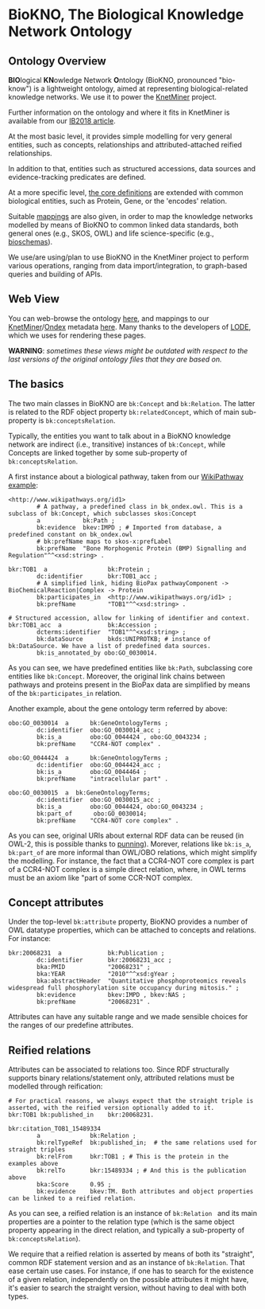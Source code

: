 # BioKNO, The Biological Knowledge Network Ontology 


## Ontology Overview

**BIO**logical **KN**owledge Network **O**ntology (BioKNO, pronounced "bio-know") is a lightweight ontology, aimed at 
representing biological-related knowledge networks. We use it to power the 
[KnetMiner](http://knetminer.rothamsted.ac.uk/) project.

Further information on the ontology and where it fits in KnetMiner is available from our 
[IB2018 article](https://www.degruyter.com/view/j/jib.ahead-of-print/jib-2018-0023/jib-2018-0023.xml).

At the most basic level, it provides simple modelling for very general entities, such as concepts, relationships and 
attributed-attached reified relationships. 

In addition to that, entities such as structured accessions, data sources and evidence-tracking predicates are defined. 

At a more specific level, [the core definitions](bioknet.owl) are extended with common biological entities, such as 
Protein, Gene, or the 'encodes' relation.

Suitable [mappings](bk_ondex.owl) are also given, in order to map the knowledge networks modelled by means of BioKNO to 
common linked data standards, both general ones (e.g., SKOS, OWL) and life science-specific (e.g., 
[bioschemas](http://bioschemas.org/)).

We use/are using/plan to use BioKNO in the KnetMiner project to perform various operations, ranging from data 
import/integration, to graph-based queries and building of APIs.

## Web View
You can web-browse the ontology 
[here](https://cdn.rawgit.com/Rothamsted/bioknet-onto/ed070a8e/utils/to_lode/lode_bioknet.html), and mappings to our 
[KnetMiner](http://knetminer.rothamsted.ac.uk/)/[Ondex](https://github.com/Rothamsted/ondex-knet-builder) metadata 
[here](https://cdn.rawgit.com/Rothamsted/bioknet-onto/ed070a8e/utils/to_lode/lode_bk_ondex.html). Many thanks to the 
developers of [LODE](http://www.essepuntato.it/lode), which we uses for rendering these pages.

**WARNING**: *sometimes these views might be outdated with respect to the last versions of the original ontology files 
that they are based on.*

## The basics

The two main classes in BioKNO are `bk:Concept` and `bk:Relation`. The latter is related to the RDF object property 
`bk:relatedConcept`, which of main sub-property is `bk:conceptsRelation`. 

Typically, the entities you want to talk about in a BioKNO knowledge network are indirect (i.e., transitive) instances 
of `bk:Concept`, while Concepts are linked together by some sub-property of `bk:conceptsRelation`. 

A first instance about a biological pathway, taken from our [WikiPathway example](examples/bmp_reg_human/bkout):

```Turtle
<http://www.wikipathways.org/id1>
        # A pathway, a predefined class in bk_ondex.owl. This is a subclass of bk:Concept, which subclasses skos:Concept
        a            bk:Path ; 
        bk:evidence  bkev:IMPD ; # Imported from database, a predefined constant on bk_ondex.owl
        # bk:prefName maps to skos-x:prefLabel
        bk:prefName  "Bone Morphogenic Protein (BMP) Signalling and Regulation"^^<xsd:string> .
        
bkr:TOB1  a                 bk:Protein ;
        dc:identifier       bkr:TOB1_acc ;
        # A simplified link, hiding BioPax pathwayComponent -> BioChemicalReaction|Complex -> Protein
        bk:participates_in  <http://www.wikipathways.org/id1> ;
        bk:prefName         "TOB1"^^<xsd:string> .
        
# Structured accession, allow for linking of identifier and context.         
bkr:TOB1_acc  a             bk:Accession ;
        dcterms:identifier  "TOB1"^^<xsd:string> ;
        bk:dataSource       bkds:UNIPROTKB; # instance of bk:DataSource. We have a list of predefined data sources.
        bk:is_annotated_by obo:GO_0030014.
```


As you can see, we have predefined entities like `bk:Path`, subclassing core entities like `bk:Concept`. Moreover, the 
original link chains between pathways and proteins present in the BioPax data are simplified by means of the 
`bk:participates_in` relation.

Another example, about the gene ontology term referred by above:

```Turtle
obo:GO_0030014  a      bk:GeneOntologyTerms ;
        dc:identifier  obo:GO_0030014_acc ;
        bk:is_a        obo:GO_0044424 , obo:GO_0043234 ;
        bk:prefName    "CCR4-NOT complex" .

obo:GO_0044424  a      bk:GeneOntologyTerms ;
        dc:identifier  obo:GO_0044424_acc ;
        bk:is_a        obo:GO_0044464 ;
        bk:prefName    "intracellular part" .
        
obo:GO_0030015  a  bk:GeneOntologyTerms;
        dc:identifier  obo:GO_0030015_acc ;
        bk:is_a        obo:GO_0044424, obo:GO_0043234 ;
        bk:part_of 		obo:GO_0030014;
        bk:prefName    "CCR4-NOT core complex" .
```

As you can see, original URIs about external RDF data can be reused (in OWL-2, this is possible thanks to 
[punning](https://www.w3.org/2007/OWL/wiki/Punning)). Morever, relations like `bk:is_a`, `bk:part_of` are more informal 
than OWL/OBO relations, which might simplify the modelling. For instance, the fact that a CCR4-NOT core complex is part 
of a CCR4-NOT complex is a simple direct relation, where, in OWL terms must be an axiom like "part of some CCR-NOT 
complex.    


## Concept attributes

Under the top-level `bk:attribute` property, BioKNO provides a number of OWL datatype properties, which can be attached 
to concepts and relations. For instance:

```Turtle
bkr:20068231  a             bk:Publication ;
        dc:identifier       bkr:20068231_acc ;
        bka:PMID            "20068231" ;
        bka:YEAR            "2010"^^xsd:gYear ;
        bka:abstractHeader  "Quantitative phosphoproteomics reveals widespread full phosphorylation site occupancy during mitosis." ;
        bk:evidence         bkev:IMPD , bkev:NAS ;
        bk:prefName         "20068231" .
```


Attributes can have any suitable range and we made sensible choices for the ranges of our predefine attributes.  


## Reified relations

Attributes can be associated to relations too. Since RDF structurally supports binary relations/statement only, 
attributed relations must be modelled through reification:

```Turtle
# For practical reasons, we always expect that the straight triple is asserted, with the reified version optionally added to it.
bkr:TOB1 bk:published_in    bkr:20068231.

bkr:citation_TOB1_15489334
        a              bk:Relation ;
        bk:relTypeRef  bk:published_in;  # the same relations used for straight triples      
        bk:relFrom     bkr:TOB1 ; # This is the protein in the examples above
        bk:relTo       bkr:15489334 ; # And this is the publication above
        bka:Score      0.95 ;
        bk:evidence    bkev:TM. Both attributes and object properties can be linked to a reified relation.
```


As you can see, a reified relation is an instance of `bk:Relation ` and its main properties are a pointer to the 
relation
type (which is the same object property appearing in the direct relation, and typically a sub-property of 
`bk:conceptsRelation`).

We require that a reified relation is asserted by means of both its "straight", common RDF statement version and as an 
instance of `bk:Relation`. That ease certain use cases. For instance, if one has to search for the existence of a given 
relation, independently on the possible attributes it might have, it's easier to search the straight version, without 
having to deal with both types.
